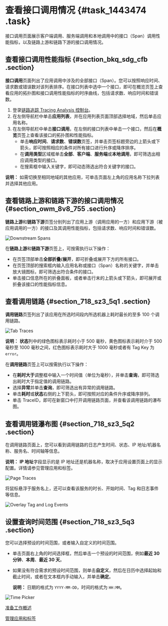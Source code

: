 # 查看接口调用情况 {#task_1443474 .task}

接口调用页面展示客户端调用、服务端调用和本地调用中的接口（Span）调用性能指标，以及链路上游和链路下游的接口调用情况。

## 查看接口调用性能指标 {#section_bkq_sdg_cfb .section}

**接口调用**页面列出了应用调用中涉及的全部接口（Span）。您可以按照响应时间、请求数或错误数对该列表排序。在接口列表中选中一个接口，即可在概览页签上查看应用的拓扑图和接口调用性能指标的时序曲线，包括请求数、响应时间和错误数。

1.  登录[链路追踪 Tracing Analysis 控制台](https://tracing-analysis.console.aliyun.com/#/overview)。
2.  在左侧导航栏中单击**应用列表**，并在应用列表页面顶部选择地域，然后单击应用名称。
3.  在左侧导航栏中单击**接口调用**，在左侧的接口列表中单击一个接口，然后在**概览**页签上查看该接口的拓扑图和性能指标。 
    -   单击**响应时间**、**请求数**、**错误数**页签，并单击页签标题旁边的上箭头或下箭头，即可按照相应的条件对所有接口进行升序或降序排序。
    -   在**调用类型**区域框单击**全部**、**客户端**、**服务端**或**本地调用**，即可筛选出相应调用类型的接口。
    -   在搜索框中输入关键字，即可动态筛选出符合关键字的接口。

**说明：** 如需切换至相同地域的其他应用，可单击页面左上角的应用名称下拉列表并选择其他应用。

## 查看链路上游和链路下游的接口调用情况 {#section_owm_8v8_755 .section}

**链路上游**和**链路下游**页签分别列出了应用上游（调用应用的一方）和应用下游（被应用调用的一方）的接口及其调用性能指标，包括请求数、响应时间和错误数。

![Downstream Spans](images/53842_zh-CN.png "链路下游页签")

在**链路上游**和**链路下游**页签上，可按需执行以下操作：

-   在页签顶部单击**全部折叠/展开**，即可折叠或展开下方的所有接口。
-   在页签顶部的搜索框内输入应用名称或接口（Span）名称的关键字，并单击放大镜图标，即可筛选出符合条件的接口。
-   单击接口信息所在的折叠面板，或者单击行末的上箭头或下箭头，即可展开或折叠该接口的性能指标信息。

## 查看调用链路 {#section_718_sz3_5q1 .section}

**调用链路**页签列出了该应用在所选时间段内所选机器上耗时最长的至多 100 个调用链路。

![Tab Traces](../DNXTRACE19102298/images/53826_zh-CN.png "调用链路页签")

**说明：** **状态**列中的绿色图标表示耗时小于 500 毫秒，黄色图标表示耗时介于 500 毫秒至 1000 毫秒之间，红色图标表示耗时大于 1000 毫秒或者有 Tag Key 为 `error`。

在**调用链路**页签上可以按需执行以下操作：

-   在**耗时大于**调整框中输入一个时间值（单位为毫秒），并单击**查询**，即可筛选出耗时大于指定值的调用链路。
-   选择**异常**并单击**查询**，即可筛选出有异常的调用链路。
-   单击**耗时**或**状态**右侧的上下箭头，即可按照对应的条件升序或降序排列。
-   单击 TraceID，即可在新窗口中打开调用链路页面，并查看该调用链路的瀑布图。

## 查看调用链瀑布图 {#section_718_sz3_5q2 .section}

在调用链路页面上，您可以看到调用链路的日志产生时间、状态、IP 地址/机器名称、服务名、时间轴等信息。

**说明：** **IP 地址**字段显示的是 IP 地址还是机器名称，取决于应用设置页面上的显示配置。详情请参见管理应用和标签。

![Page Traces](../DNXTRACE19102298/images/53827_zh-CN.png "调用链路页面")

将鼠标悬浮于服务名上，还可以查看该服务的时长、开始时间、Tag 和日志事件等信息。

![Overlay Tag and Log Events](http://static-aliyun-doc.oss-cn-hangzhou.aliyuncs.com/assets/img/1135447/156863610653828_zh-CN.png)

## 设置查询时间范围 {#section_718_sz3_5q3 .section}

您可以选择预设的时间范围，或者输入自定义的时间范围。

-   单击页面右上角的时间选择框，然后单击一个预设的时间范围，例如**最近 30 分钟**、**本周**、**最近 30 天**。
-   如果没有符合需求的预设时间范围，则单击**自定义**，然后在日历中选择起始和截止时间，或者在文本框内手动输入，并单击**确定**。

    **说明：** 日期的格式为 `YYYY-MM-DD`，时间的格式为 `HH:MM`。


![Time Picker](../DNXTRACE19102298/images/53830_zh-CN.png "查询时间范围选择器")

[准备工作概述](../intl.zh-CN/准备工作/准备工作概述.md#)

[管理应用和标签](intl.zh-CN/控制台操作/应用管理/管理应用和标签.md#)


